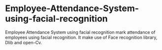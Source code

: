 # Employee-Attendance-System-using-facial-recognition
Employee Attendance System using facial recognition mark attendance of employees using facial recognition. It make use of Face recognition library, Dlib  and open-Cv.
